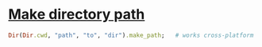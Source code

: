 [1]: http://rosettacode.org/wiki/Make_directory_path

# [Make directory path][1]

```ruby
Dir(Dir.cwd, "path", "to", "dir").make_path;   # works cross-platform
```
